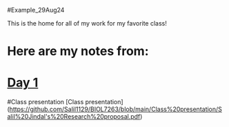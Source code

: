 #Example_29Aug24

This is the home for all of my work for my favorite class!

# Here are my notes from:
# [Day 1](https://github.com/Salil1129/Example29Aug24/blob/main/Scripts/template.sbatch.sh)

#Class presentation
[Class presentation] (https://github.com/Salil1129/BIOL7263/blob/main/Class%20presentation/Salil%20Jindal's%20Research%20proposal.pdf)

